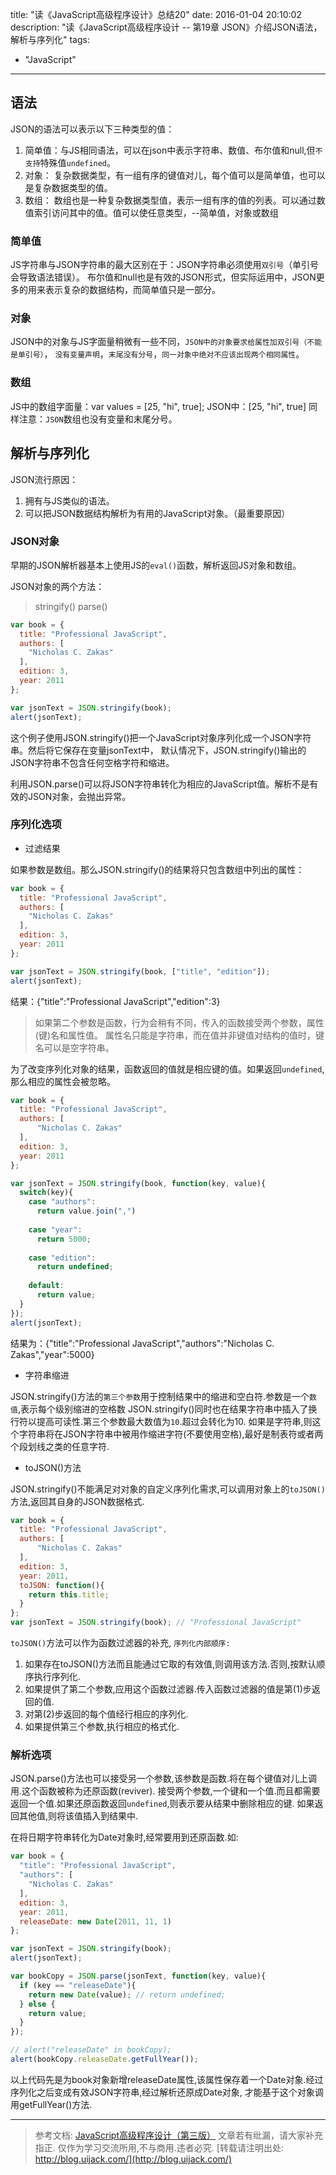 title: "读《JavaScript高级程序设计》总结20"
date: 2016-01-04 20:10:02
description: "读《JavaScript高级程序设计 -- 第19章 JSON》介绍JSON语法，解析与序列化"
tags:
- "JavaScript"
---


## 语法

JSON的语法可以表示以下三种类型的值：

1. 简单值：与JS相同语法，可以在json中表示字符串、数值、布尔值和null,但`不支持`特殊值`undefined`。
2. 对象： 复杂数据类型，有一组有序的键值对儿，每个值可以是简单值，也可以是复杂数据类型的值。
3. 数组： 数组也是一种复杂数据类型值，表示一组有序的值的列表。可以通过数值索引访问其中的值。值可以使任意类型，--简单值，对象或数组

### 简单值

JS字符串与JSON字符串的最大区别在于：JSON字符串必须使用`双引号`（单引号会导致语法错误）。
布尔值和null也是有效的JSON形式，但实际运用中，JSON更多的用来表示复杂的数据结构，而简单值只是一部分。

### 对象

JSON中的对象与JS字面量稍微有一些不同，`JSON中的对象要求给属性加双引号（不能是单引号）`，
`没有变量声明`，`末尾没有分号`，`同一对象中绝对不应该出现两个相同属性`。

### 数组

JS中的数组字面量：var values = [25, "hi", true];
JSON中：[25, "hi", true]
同样注意：`JSON`数组也没有变量和末尾分号。

## 解析与序列化

JSON流行原因：

1. 拥有与JS类似的语法。
2. 可以把JSON数据结构解析为有用的JavaScript对象。（最重要原因）

### JSON对象

早期的JSON解析器基本上使用JS的`eval()`函数，解析返回JS对象和数组。

JSON对象的两个方法：

> stringify()
> parse()

```js
var book = {
  title: "Professional JavaScript",
  authors: [
    "Nicholas C. Zakas"
  ],
  edition: 3,
  year: 2011
};

var jsonText = JSON.stringify(book);
alert(jsonText);
```
这个例子使用JSON.stringify()把一个JavaScript对象序列化成一个JSON字符串。然后将它保存在变量jsonText中，
默认情况下，JSON.stringify()输出的JSON字符串不包含任何空格字符和缩进。

利用JSON.parse()可以将JSON字符串转化为相应的JavaScript值。解析不是有效的JSON对象，会抛出异常。

### 序列化选项

- 过滤结果

如果参数是数组。那么JSON.stringify()的结果将只包含数组中列出的属性：

```js
var book = {
  title: "Professional JavaScript",
  authors: [
    "Nicholas C. Zakas"
  ],
  edition: 3,
  year: 2011
};

var jsonText = JSON.stringify(book, ["title", "edition"]);
alert(jsonText);
```

结果：{"title":"Professional JavaScript","edition":3}

> 如果第二个参数是函数，行为会稍有不同，传入的函数接受两个参数，属性(键)名和属性值。
> 属性名只能是字符串，而在值并非键值对结构的值时，键名可以是空字符串。

为了改变序列化对象的结果，函数返回的值就是相应键的值。如果返回`undefined`,那么相应的属性会被忽略。

```js
var book = {
  title: "Professional JavaScript",
  authors: [
      "Nicholas C. Zakas"
  ],
  edition: 3,
  year: 2011
};

var jsonText = JSON.stringify(book, function(key, value){
  switch(key){
    case "authors":
      return value.join(",")
     
    case "year":
      return 5000;
        
    case "edition":
      return undefined;
        
    default:
      return value;
  }
});
alert(jsonText);
```

结果为：{"title":"Professional JavaScript","authors":"Nicholas C. Zakas","year":5000}

- 字符串缩进

JSON.stringify()方法的`第三个参数`用于控制结果中的缩进和空白符.参数是一个`数值`,表示每个级别缩进的空格数
JSON.stringify()同时也在结果字符串中插入了换行符以提高可读性.第三个参数最大数值为`10`.超过会转化为10.
如果是字符串,则这个字符串将在JSON字符串中被用作缩进字符(不要使用空格),最好是制表符或者两个段划线之类的任意字符.

- toJSON()方法

JSON.stringify()不能满足对对象的自定义序列化需求,可以调用对象上的`toJSON()`方法,返回其自身的JSON数据格式.

```js
var book = {
  title: "Professional JavaScript",
  authors: [
      "Nicholas C. Zakas"
  ],
  edition: 3,
  year: 2011,
  toJSON: function(){
    return this.title;
  }
};
var jsonText = JSON.stringify(book); // "Professional JavaScript"
```

`toJSON()`方法可以作为函数过滤器的补充,
`序列化内部顺序:`
1. 如果存在toJSON()方法而且能通过它取的有效值,则调用该方法.否则,按默认顺序执行序列化.
2. 如果提供了第二个参数,应用这个函数过滤器.传入函数过滤器的值是第(1)步返回的值.
3. 对第(2)步返回的每个值经行相应的序列化.
4. 如果提供第三个参数,执行相应的格式化.

### 解析选项

JSON.parse()方法也可以接受另一个参数,该参数是函数.将在每个键值对儿上调用.这个函数被称为还原函数(reviver).
接受两个参数,一个键和一个值.而且都需要返回一个值.如果还原函数返回`undefined`,则表示要从结果中删除相应的键.
如果返回其他值,则将该值插入到结果中.

在将日期字符串转化为Date对象时,经常要用到还原函数.如:

```js
var book = {
  "title": "Professional JavaScript",
  "authors": [
    "Nicholas C. Zakas"
  ],
  edition: 3,
  year: 2011,
  releaseDate: new Date(2011, 11, 1)
};

var jsonText = JSON.stringify(book);
alert(jsonText);

var bookCopy = JSON.parse(jsonText, function(key, value){
  if (key == "releaseDate"){
    return new Date(value); // return undefined;
  } else {
    return value;
  }
});

// alert("releaseDate" in bookCopy);
alert(bookCopy.releaseDate.getFullYear());
```

以上代码先是为book对象新增releaseDate属性,该属性保存着一个Date对象.经过序列化之后变成有效JSON字符串,经过解析还原成Date对象, 才能基于这个对象调用getFullYear()方法.


-----------------------

> 参考文档: [JavaScript高级程序设计（第三版）](http://www.ituring.com.cn/book/946)
> 文章若有纰漏，请大家补充指正.
> 仅作为学习交流所用,不与商用.违者必究.
> [转载请注明出处: http://blog.uijack.com/](http://blog.uijack.com/)
